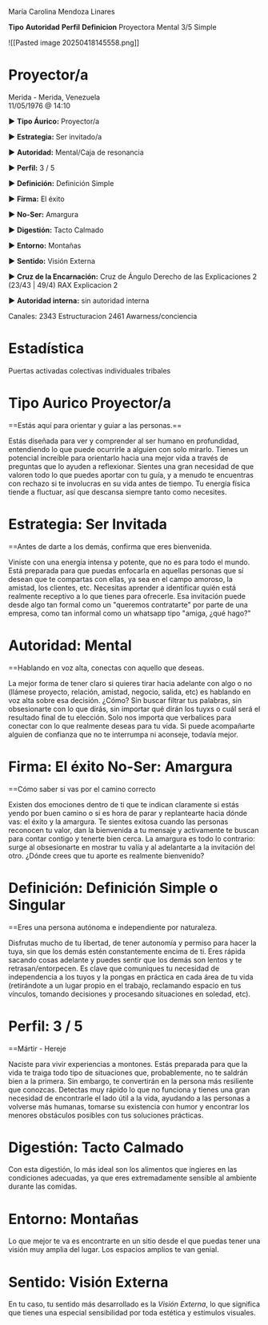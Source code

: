 María Carolina Mendoza Linares

**Tipo**                 **Autoridad**     **Perfil**        **Definicion**
Proyectora       Mental           3/5           Simple

![[Pasted image 20250418145558.png]]


# Proyector/a

Merida - Merida, Venezuela  
11/05/1976 @ 14:10

**►** **Tipo Áurico:** Proyector/a

**►** **Estrategia:** Ser invitado/a

**►** **Autoridad:** Mental/Caja de resonancia

**►** **Perfil:** 3 / 5

**►** **Definición:** Definición Simple

**►** **Firma:** El éxito

**►** **No-Ser:** Amargura

**►** **Digestión:** Tacto Calmado

**►** **Entorno:** Montañas

**►** **Sentido:** Visión Externa

**►** **Cruz de la Encarnación:** Cruz de Ángulo Derecho de las Explicaciones 2 (23/43 | 49/4) RAX Explicacion 2

**►** **Autoridad interna:** sin autoridad interna

Canales: 2343 Estructuracion
         2461 Awarness/conciencia


# Estadística

Puertas 
	activadas
	colectivas
	individuales
	tribales

# **Tipo Aurico** Proyector/a
==Estás aquí para orientar y guiar a las personas.==

Estás diseñada para ver y comprender al ser humano en profundidad, entendiendo lo que puede ocurrirle a alguien con solo mirarlo. Tienes un potencial increíble para orientarlo hacia una mejor vida a través de preguntas que lo ayuden a reflexionar. Sientes una gran necesidad de que valoren todo lo que puedes aportar con tu guía, y a menudo te encuentras con rechazo si te involucras en su vida antes de tiempo. Tu energía física tiende a fluctuar, así que descansa siempre tanto como necesites. 

# **Estrategia:** Ser Invitada
==Antes de darte a los demás, confirma que eres bienvenida.

Viniste con una energía intensa y potente, que no es para todo el mundo. Está preparada para que puedas enfocarla en aquellas personas que sí desean que te compartas con ellas, ya sea en el campo amoroso, la amistad, los clientes, etc. Necesitas aprender a identificar quién está realmente receptivo a lo que tienes para ofrecerle. Esa invitación puede desde algo tan formal como un "queremos contratarte" por parte de una empresa, como tan informal como un whatsapp tipo "amiga, ¿qué hago?"
# **Autoridad:** Mental
==Hablando en voz alta, conectas con aquello que deseas.

La mejor forma de tener claro si quieres tirar hacia adelante con algo o no (llámese proyecto, relación, amistad, negocio, salida, etc) es hablando en voz alta sobre esa decisión. ¿Cómo? Sin buscar filtrar tus palabras, sin obsesionarte con lo que dirás, sin importar qué dirán los tuyxs o cuál será el resultado final de tu elección. Solo nos importa que verbalices para conectar con lo que realmente deseas para tu vida. Si puede acompañarte alguien de confianza que no te interrumpa ni aconseje, todavía mejor. 
# **Firma:** El éxito **No-Ser:** Amargura
==Cómo saber si vas por el camino correcto

Existen dos emociones dentro de ti que te indican claramente si estás yendo por buen camino o si es hora de parar y replantearte hacia dónde vas: el éxito y la amargura. Te sientes exitosa cuando las personas reconocen tu valor, dan la bienvenida a tu mensaje y activamente te buscan para contar contigo y tenerte bien cerca. La amargura es todo lo contrario: surge al obsesionarte en mostrar tu valía y al adelantarte a la invitación del otro. ¿Dónde crees que tu aporte es realmente bienvenido? 

# **Definición:** Definición Simple o Singular
==Eres una persona autónoma e independiente por naturaleza.

Disfrutas mucho de tu libertad, de tener autonomía y permiso para hacer la tuya, sin que los demás estén constantemente encima de ti. Eres rápida sacando cosas adelante y puedes sentir que los demás son lentos y te retrasan/entorpecen. Es clave que comuniques tu necesidad de independencia a los tuyos y la pongas en práctica en cada área de tu vida (retirándote a un lugar propio en el trabajo, reclamando espacio en tus vínculos, tomando decisiones y procesando situaciones en soledad, etc).

# **Perfil:** 3 / 5
==Mártir - Hereje

Naciste para vivir experiencias a montones. Estás preparada para que la vida te traiga todo tipo de situaciones que, probablemente, no te saldrán bien a la primera. Sin embargo, te convertirán en la persona más resiliente que conozcas. Detectas muy rápido lo que no funciona y tienes una gran necesidad de encontrarle el lado útil a la vida, ayudando a las personas a volverse más humanas, tomarse su existencia con humor y encontrar los menores obstáculos posibles con tus soluciones prácticas.
# **Digestión:** Tacto Calmado
Con esta digestión, lo más ideal son los alimentos que ingieres en las condiciones adecuadas, ya que eres extremadamente sensible al ambiente durante las comidas.

# **Entorno:** Montañas
Lo que mejor te va es encontrarte en un sitio desde el que puedas tener una visión muy amplia del lugar. Los espacios amplios te van genial.

# **Sentido:** Visión Externa
En tu caso, tu sentido más desarrollado es la <i>Visión Externa</i>, lo que significa que tienes una especial sensibilidad por toda estética y estímulos visuales.